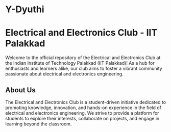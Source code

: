 # Y-Dyuthi
# Electrical and Electronics Club - IIT Palakkad


Welcome to the official repository of the Electrical and Electronics Club at the Indian Institute of Technology Palakkad (IIT Palakkad)! As a hub for enthusiasts and learners alike, our club aims to foster a vibrant community passionate about electrical and electronics engineering.

## About Us

The Electrical and Electronics Club is a student-driven initiative dedicated to promoting knowledge, innovation, and hands-on experience in the field of electrical and electronics engineering. We strive to provide a platform for students to explore their interests, collaborate on projects, and engage in learning beyond the classroom.

<!---
ydyuthi-iitpkd/ydyuthi-iitpkd is a ✨ special ✨ repository because its `README.md` (this file) appears on your GitHub profile.
You can click the Preview link to take a look at your changes.
--->
